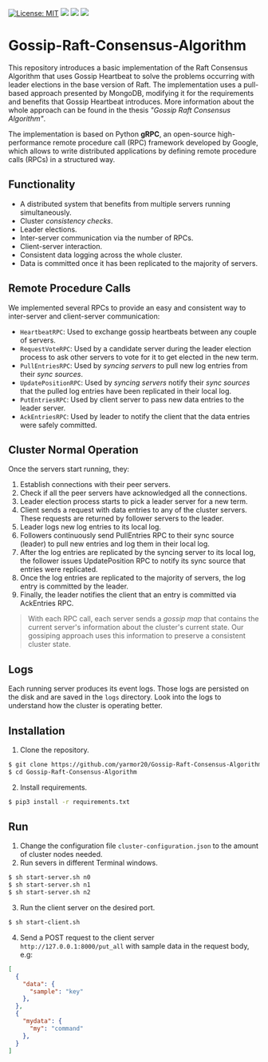 [![License: MIT](https://img.shields.io/badge/License-MIT-yellow.svg)](https://opensource.org/licenses/MIT)
![](https://img.shields.io/github/commit-activity/w/yarmor20/Gossip-Raft-Consensus-Algorithm)
![](https://img.shields.io/github/last-commit/yarmor20/Gossip-Raft-Consensus-Algorithm)
![](https://img.shields.io/github/languages/code-size/yarmor20/Gossip-Raft-Consensus-Algorithm)

# Gossip-Raft-Consensus-Algorithm

This repository introduces a basic implementation of the Raft Consensus Algorithm that uses Gossip Heartbeat to solve the problems occurring with leader elections in the base version of Raft. The implementation uses a pull-based approach presented by MongoDB, modifying it for the requirements and benefits that Gossip Heartbeat introduces. More information about the whole approach can be found in the thesis *"Gossip Raft Consensus Algorithm"*.

The implementation is based on Python **gRPC**, an open-source high-performance remote procedure call (RPC) framework developed by Google, which allows to write distributed applications by defining remote procedure calls (RPCs) in a structured way.

## Functionality 
- A distributed system that benefits from multiple servers running simultaneously.
- Cluster *consistency checks*.
- Leader elections.
- Inter-server communication via the number of RPCs.
- Client-server interaction.
- Consistent data logging across the whole cluster.
- Data is committed once it has been replicated to the majority of servers.

## Remote Procedure Calls
We implemented several RPCs to provide an easy and consistent way to inter-server and client-server communication:
- `HeartbeatRPC`: Used to exchange gossip heartbeats between any couple of servers.
- `RequestVoteRPC`: Used by a candidate server during the leader election process to ask other servers to vote for it to get elected in the new term.
- `PullEntriesRPC`: Used by *syncing servers* to pull new log entries from their *sync sources*.
- `UpdatePositionRPC`: Used by *syncing servers* notify their *sync sources* that the pulled log entries have been replicated in their local log.
- `PutEntriesRPC`: Used by client server to pass new data entries to the leader server.
- `AckEntriesRPC`: Used by leader to notify the client that the data entries were safely committed.

## Cluster Normal Operation

Once the servers start running, they:
1. Establish connections with their peer servers.
2. Check if all the peer servers have acknowledged all the connections.
3. Leader election process starts to pick a leader server for a new term.
4. Client sends a request with data entries to any of the cluster servers. These requests are returned by follower servers to the leader.
5. Leader logs new log entries to its local log.
6. Followers continuously send PullEntries RPC to their sync source (leader) to pull new entries and log them in their local log.
7. After the log entries are replicated by the syncing server to its local log, the follower issues UpdatePosition RPC to notify its sync source that entries were replicated.
8. Once the log entries are replicated to the majority of servers, the log entry is committed by the leader.
9. Finally, the leader notifies the client that an entry is committed via AckEntries RPC.

> With each RPC call, each server sends a *gossip map* that contains the current server's information about the cluster's current state. Our gossiping approach uses this information to preserve a consistent cluster state.

## Logs

Each running server produces its event logs. Those logs are persisted on the disk and are saved in the `logs` directory. Look into the logs to understand how the cluster is operating better.

## Installation
1. Clone the repository.
```bash
$ git clone https://github.com/yarmor20/Gossip-Raft-Consensus-Algorithm.git
$ cd Gossip-Raft-Consensus-Algorithm
```
2. Install requirements.
```bash
$ pip3 install -r requirements.txt
```

## Run
1. Change the configuration file `cluster-configuration.json` to the amount of cluster nodes needed.
2. Run severs in different Terminal windows.
```bash
$ sh start-server.sh n0
$ sh start-server.sh n1
$ sh start-server.sh n2
```
3. Run the client server on the desired port.
```bash
$ sh start-client.sh
```
4. Send a POST request to the client server `http://127.0.0.1:8000/put_all` with sample data in the request body, e.g:
```json
[
  {
    "data": {
      "sample": "key"
    },
  },
  {
    "mydata": {
      "my": "command"
    },
  }
]
```
